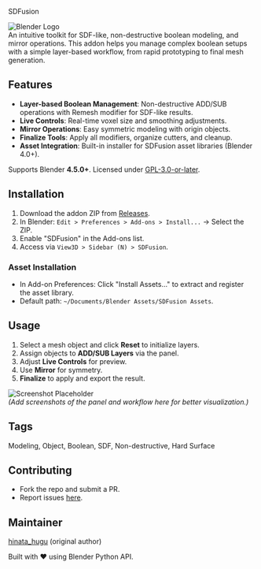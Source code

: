 SDFusion

![Blender Logo](https://upload.wikimedia.org/wikipedia/commons/thumb/0/0c/Blender_logo_no_text.svg/512px-Blender_logo_no_text.svg.png)  
An intuitive toolkit for SDF-like, non-destructive boolean modeling, and mirror operations. This addon helps you manage complex boolean setups with a simple layer-based workflow, from rapid prototyping to final mesh generation.

## Features
- **Layer-based Boolean Management**: Non-destructive ADD/SUB operations with Remesh modifier for SDF-like results.
- **Live Controls**: Real-time voxel size and smoothing adjustments.
- **Mirror Operations**: Easy symmetric modeling with origin objects.
- **Finalize Tools**: Apply all modifiers, organize cutters, and cleanup.
- **Asset Integration**: Built-in installer for SDFusion asset libraries (Blender 4.0+).

Supports Blender **4.5.0+**. Licensed under [GPL-3.0-or-later](LICENSE).

## Installation
1. Download the addon ZIP from [Releases](https://github.com/あなたのユーザー名/sdfusion-blender-addon/releases).
2. In Blender: `Edit > Preferences > Add-ons > Install...` → Select the ZIP.
3. Enable "SDFusion" in the Add-ons list.
4. Access via `View3D > Sidebar (N) > SDFusion`.

### Asset Installation
- In Add-on Preferences: Click "Install Assets..." to extract and register the asset library.
- Default path: `~/Documents/Blender Assets/SDFusion Assets`.

## Usage
1. Select a mesh object and click **Reset** to initialize layers.
2. Assign objects to **ADD/SUB Layers** via the panel.
3. Adjust **Live Controls** for preview.
4. Use **Mirror** for symmetry.
5. **Finalize** to apply and export the result.

![Screenshot Placeholder](path/to/screenshot.png)  
*(Add screenshots of the panel and workflow here for better visualization.)*

## Tags
Modeling, Object, Boolean, SDF, Non-destructive, Hard Surface

## Contributing
- Fork the repo and submit a PR.
- Report issues [here](https://github.com/あなたのユーザー名/sdfusion-blender-addon/issues).

## Maintainer
[hinata_hugu](https://github.com/hinata_hugu) (original author)

Built with ❤️ using Blender Python API.
